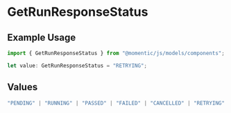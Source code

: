 # GetRunResponseStatus

## Example Usage

```typescript
import { GetRunResponseStatus } from "@momentic/js/models/components";

let value: GetRunResponseStatus = "RETRYING";
```

## Values

```typescript
"PENDING" | "RUNNING" | "PASSED" | "FAILED" | "CANCELLED" | "RETRYING" | "WAITING_FOR_USER"
```
